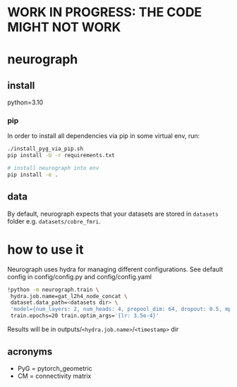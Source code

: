 # WORK IN PROGRESS: THE CODE MIGHT NOT WORK
# neurograph

## install

python=3.10

### pip
In order to install all dependencies via pip in some virtual env, run:

```bash
./install_pyg_via_pip.sh
pip install -U -r requirements.txt

# install neurograph into env
pip install -e .

```

## data
By default, neurograph expects that your datasets are stored in `datasets` folder e.g. `datasets/cobre_fmri`.

# how to use it
Neurograph uses hydra for managing different configurations. See default config in config/config.py and config/config.yaml

```bash
!python -m neurograph.train \
 hydra.job.name=gat_l2h4_node_concat \
 dataset.data_path=<datasets dir> \
 'model={num_layers: 2, num_heads: 4, prepool_dim: 64, dropout: 0.5, mp_type: node_concate, final_node_dim:8}' \
 train.epochs=20 train.optim_args='{lr: 3.5e-4}'
```

Results will be in outputs/`<hydra.job.name>`/`<timestamp>` dir

## acronyms
* PyG = pytorch_geometric
* CM = connectivity matrix
